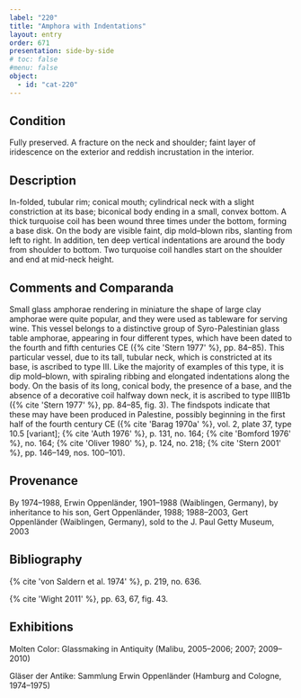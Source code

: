 ```yaml
---
label: "220"
title: "Amphora with Indentations"
layout: entry
order: 671
presentation: side-by-side
# toc: false
#menu: false 
object:
  - id: "cat-220"
---
```


## Condition

Fully preserved. A fracture on the neck and shoulder; faint layer of iridescence on the exterior and reddish incrustation in the interior.

## Description

In-folded, tubular rim; conical mouth; cylindrical neck with a slight constriction at its base; biconical body ending in a small, convex bottom. A thick turquoise coil has been wound three times under the bottom, forming a base disk. On the body are visible faint, dip mold–blown ribs, slanting from left to right. In addition, ten deep vertical indentations are around the body from shoulder to bottom. Two turquoise coil handles start on the shoulder and end at mid-neck height.

## Comments and Comparanda

Small glass amphorae rendering in miniature the shape of large clay amphorae were quite popular, and they were used as tableware for serving wine. This vessel belongs to a distinctive group of Syro-Palestinian glass table amphorae, appearing in four different types, which have been dated to the fourth and fifth centuries CE ({% cite 'Stern 1977' %}, pp. 84–85). This particular vessel, due to its tall, tubular neck, which is constricted at its base, is ascribed to type III. Like the majority of examples of this type, it is dip mold–blown, with spiraling ribbing and elongated indentations along the body. On the basis of its long, conical body, the presence of a base, and the absence of a decorative coil halfway down neck, it is ascribed to type IIIB1b ({% cite 'Stern 1977' %}, pp. 84–85, fig. 3). The findspots indicate that these may have been produced in Palestine, possibly beginning in the first half of the fourth century CE ({% cite 'Barag 1970a' %}, vol. 2, plate 37, type 10.5 [variant]; {% cite 'Auth 1976' %}, p. 131, no. 164; {% cite 'Bomford 1976' %}, no. 164; {% cite 'Oliver 1980' %}, p. 124, no. 218; {% cite 'Stern 2001' %}, pp. 146–149, nos. 100–101).

## Provenance

By 1974–1988, Erwin Oppenländer, 1901–1988 (Waiblingen, Germany), by inheritance to his son, Gert Oppenländer, 1988; 1988–2003, Gert Oppenländer (Waiblingen, Germany), sold to the J. Paul Getty Museum, 2003

## Bibliography

{% cite 'von Saldern et al. 1974' %}, p. 219, no. 636.

{% cite 'Wight 2011' %}, pp. 63, 67, fig. 43.

## Exhibitions

Molten Color: Glassmaking in Antiquity (Malibu, 2005–2006; 2007; 2009–2010)

Gläser der Antike: Sammlung Erwin Oppenländer (Hamburg and Cologne, 1974–1975)